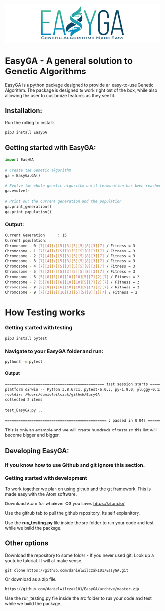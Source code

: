 <img src="https://github.com/danielwilczak101/EasyGA/blob/master/images/easyGA_logo_1.png">

# EasyGA - A general solution to Genetic Algorithms

EasyGA is a python package designed to provide an easy-to-use Genetic Algorithm. The package is designed to work right out of the box, while also allowing the user to customize features as they see fit.

## Installation:

Run the rolling to install:

```Python
pip3 install EasyGA
```

## Getting started with EasyGA:
```Python
import EasyGA

# Create the Genetic algorithm
ga = EasyGA.GA()

# Evolve the whole genetic algorithm until termination has been reached
ga.evolve()

# Print out the current generation and the population
ga.print_generation()
ga.print_population()
```

### Output:
```bash
Current Generation      : 15
Current population:
Chromosome - 0 [7][4][4][5][3][5][5][8][3][7] / Fitness = 3
Chromosome - 1 [7][4][4][5][3][5][5][8][3][7] / Fitness = 3
Chromosome - 2 [7][4][4][5][3][5][5][8][3][7] / Fitness = 3
Chromosome - 3 [7][4][4][5][3][5][5][8][3][7] / Fitness = 3
Chromosome - 4 [7][2][4][5][3][5][5][8][3][7] / Fitness = 3
Chromosome - 5 [7][2][4][5][3][5][5][8][3][7] / Fitness = 3
Chromosome - 6 [5][8][8][6][10][10][5][7][2][7] / Fitness = 2
Chromosome - 7 [5][8][8][6][10][10][5][7][2][7] / Fitness = 2
Chromosome - 8 [5][8][8][6][10][10][5][7][2][7] / Fitness = 2
Chromosome - 9 [7][2][8][10][3][5][5][8][1][7] / Fitness = 2
```



# How Testing works

### Getting started with testing

```bash
pip3 install pytest
```

### Navigate to your EasyGA folder and run:
```bash
python3 -m pytest
```

#### Output
```bash
============================================= test session starts ==============================================
platform darwin -- Python 3.8.6rc1, pytest-6.0.2, py-1.9.0, pluggy-0.13.1
rootdir: /Users/danielwilczak/github/EasyGA
collected 2 items                                                                                              

test_EasyGA.py ..                                                                                        [100%]

============================================== 2 passed in 0.04s ===============================================
```

This is only an example and we will create hundreds of tests so this list will become bigger and bigger.


## Developing EasyGA:
### If you know how to use Github and git ignore this section.

### Getting started with development
To work together we plan on using github and the git framework. This is made easy with the Atom software.

Download Atom for whatever OS you have.
https://atom.io/

Use the github tab to pull the github repository. Its self explanitory.

Use the <b>run_testing.py</b> file inside the src folder to run your code and test while we build the package.

## Other options

Download the repository to some folder - If you never used git. Look up a youtube tutorial. It will all make sense.
```
git clone https://github.com/danielwilczak101/EasyGA.git
```
Or download as a zip file.
```
https://github.com/danielwilczak101/EasyGA/archive/master.zip
```
Use the run_testing.py file inside the src folder to run your code and test while we build the package.

